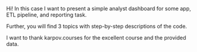 Hi! In this case I want to present a simple analyst dashboard for some app, ETL pipeline, and reporting task.

Further, you will find 3 topics with step-by-step descriptions of the code.

I want to thank karpov.courses for the excellent course and the provided data.
